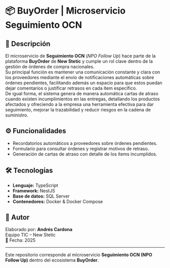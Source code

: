 # 📦 BuyOrder | Microservicio Seguimiento OCN  

## 📝 Descripción

El microservicio de **Seguimiento OCN** (*NPO Follow Up*) hace parte de la plataforma **BuyOrder** de **New Stetic** y cumple un rol clave dentro de la gestión de órdenes de compra nacionales.  
Su principal función es mantener una comunicación constante y clara con los proveedores mediante el envío de notificaciones automáticas sobre órdenes pendientes, facilitando además un espacio para que estos puedan dejar comentarios o justificar retrasos en cada ítem específico.  
De igual forma, el sistema genera de manera automática cartas de atraso cuando existen incumplimientos en las entregas, detallando los productos afectados y ofreciendo a la empresa una herramienta efectiva para dar seguimiento, mejorar la trazabilidad y reducir riesgos en la cadena de suministro.  

## ⚙️ Funcionalidades

- Recordatorios automáticos a proveedores sobre órdenes pendientes.  
- Formulario para consultar órdenes y registrar motivos de retraso.  
- Generación de cartas de atraso con detalle de los ítems incumplidos.  

## 🛠️ Tecnologías

- **Lenguaje:** TypeScript  
- **Framework:** NestJS  
- **Base de datos:** SQL Server  
- **Contenedores:** Docker & Docker Compose  

## 👤 Autor

Elaborado por: **Andrés Cardona**  
Equipo TIC – New Stetic  
📅 Fecha: 2025  

---

Este repositorio corresponde al microservicio **Seguimiento OCN (NPO Follow Up)** dentro del ecosistema **BuyOrder**.


